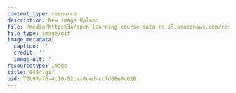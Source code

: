 ```yaml
---
content_type: resource
description: New image Uplaod
file: /media/https%3A/open-learning-course-data-rc.s3.amazonaws.com/res-21g-01-kana-spring-2010/72b97af64c1052ca8cedccfd68e0c028_0454.gif
file_type: image/gif
image_metadata:
  caption: ''
  credit: ''
  image-alt: ''
resourcetype: Image
title: 0454.gif
uid: 72b97af6-4c10-52ca-8ced-ccfd68e0c028
---
```

